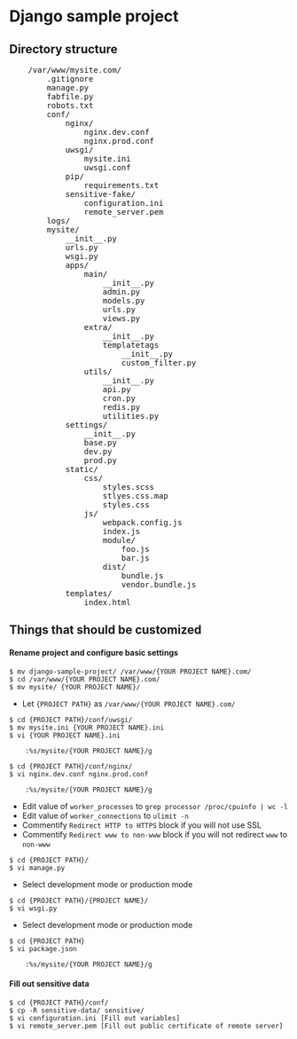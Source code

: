 # Django sample project

## Directory structure
	
<pre>
	/var/www/mysite.com/
		.gitignore
		manage.py
		fabfile.py
		robots.txt
		conf/
			nginx/
				nginx.dev.conf
				nginx.prod.conf
			uwsgi/
				mysite.ini
				uwsgi.conf
			pip/
				requirements.txt
			sensitive-fake/
				configuration.ini
				remote_server.pem
		logs/
		mysite/
			__init__.py
			urls.py
			wsgi.py
			apps/
				main/
					__init__.py
					admin.py
					models.py
					urls.py
					views.py
				extra/
					__init__.py
					templatetags
						__init__.py
						custom_filter.py
				utils/
					__init__.py
					api.py
					cron.py
					redis.py
					utilities.py
			settings/
				__init__.py
				base.py
				dev.py
				prod.py
			static/
				css/
					styles.scss
					stlyes.css.map
					styles.css
				js/
					webpack.config.js
					index.js
					module/
						foo.js
						bar.js
					dist/
						bundle.js
						vendor.bundle.js
			templates/
				index.html
</pre>


## Things that should be customized

#### Rename project and configure basic settings

~~~~
$ mv django-sample-project/ /var/www/{YOUR PROJECT NAME}.com/
$ cd /var/www/{YOUR PROJECT NAME}.com/
$ mv mysite/ {YOUR PROJECT NAME}/
~~~~

- Let `{PROJECT PATH}` as `/var/www/{YOUR PROJECT NAME}.com/`

~~~~
$ cd {PROJECT PATH}/conf/uwsgi/
$ mv mysite.ini {YOUR PROJECT NAME}.ini
$ vi {YOUR PROJECT NAME}.ini

	:%s/mysite/{YOUR PROJECT NAME}/g

$ cd {PROJECT PATH}/conf/nginx/
$ vi nginx.dev.conf nginx.prod.conf

	:%s/mysite/{YOUR PROJECT NAME}/g
~~~~

-	Edit value of `worker_processes` to `grep processor /proc/cpuinfo | wc -l`
-	Edit value of `worker_connections` to `ulimit -n`
-	Commentify `Redirect HTTP to HTTPS` block if you will not use SSL
-	Commentify `Redirect www to non-www` block if you will not redirect `www` to `non-www`

~~~~
$ cd {PROJECT PATH}/
$ vi manage.py
~~~~

- Select development mode or production mode

~~~~
$ cd {PROJECT PATH}/{PROJECT NAME}/
$ vi wsgi.py
~~~~

- Select development mode or production mode

~~~~
$ cd {PROJECT PATH}
$ vi package.json

	:%s/mysite/{YOUR PROJECT NAME}/g
~~~~


#### Fill out sensitive data

~~~~
$ cd {PROJECT PATH}/conf/
$ cp -R sensitive-data/ sensitive/
$ vi configuration.ini [Fill out variables]
$ vi remote_server.pem [Fill out public certificate of remote server]
~~~~
